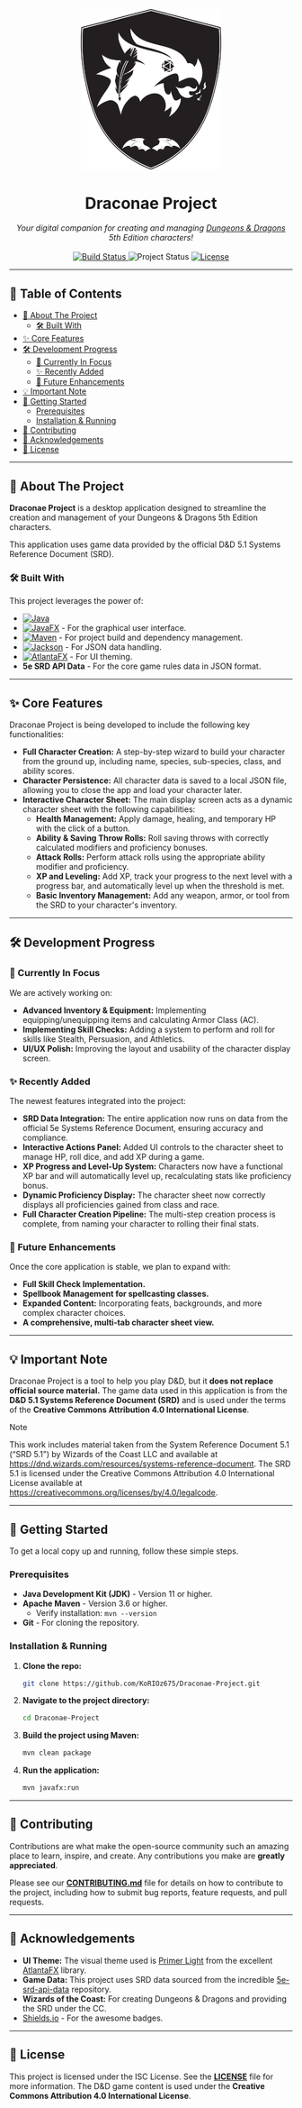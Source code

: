 <p align="center">
  <img src="src/main/resources/com/nightbreeze/images/logo-Draconae-Project.svg" width="250" alt="Draconae Project Logo">
</p>

<h1 align="center">Draconae Project</h1>

<p align="center">
  <em>Your digital companion for creating and managing <a href="https://www.dndbeyond.com" target="_blank">Dungeons & Dragons</a> 5th Edition characters!</em>
  <br><br>
  <a href="https://github.com/KoRIOz675/Draconae-Project/actions">
    <img src="https://img.shields.io/github/actions/workflow/status/Night-Breeze-Inn/Draconae-Project/maven.yml?style=for-the-badge&branch=main" alt="Build Status">
  </a>
  <img src="https://img.shields.io/badge/status-in%20development-blue?style=for-the-badge" alt="Project Status">
  <a href="LICENSE">
    <img src="https://img.shields.io/github/license/KoRIOz675/Draconae-Project?style=for-the-badge" alt="License">
  </a>
</p>

---

## 📜 Table of Contents

- [📖 About The Project](#-about-the-project)
    - [🛠️ Built With](#️-built-with)
- [✨ Core Features](#-core-features)
- [🛠️ Development Progress](#️-development-progress)
    - [🚧 Currently In Focus](#-currently-in-focus)
    - [✨ Recently Added](#-recently-added)
    - [🚀 Future Enhancements](#-future-enhancements)
- [💡 Important Note](#-important-note)
- [🏁 Getting Started](#-getting-started)
    - [Prerequisites](#prerequisites)
    - [Installation & Running](#installation--running)
- [🤝 Contributing](#-contributing)
- [🙏 Acknowledgements](#-acknowledgements)
- [📄 License](#-license)

---

## 📖 About The Project

**Draconae Project** is a desktop application designed to streamline the creation and management of your Dungeons & Dragons 5th Edition characters. 

This application uses game data provided by the official D&D 5.1 Systems Reference Document (SRD).

### 🛠️ Built With

This project leverages the power of:

- [![Java](https://img.shields.io/badge/Java%2021+-ED8B00?style=for-the-badge&logo=openjdk&logoColor=white)](https://www.java.com)
- [![JavaFX](https://img.shields.io/badge/JavaFX%2023-007396?style=for-the-badge&logo=java&logoColor=white)](https://openjfx.io/) - For the graphical user interface.
- [![Maven](https://img.shields.io/badge/Maven-C71A36?style=for-the-badge&logo=apachemaven&logoColor=white)](https://maven.apache.org/) - For project build and dependency management.
- [![Jackson](https://img.shields.io/badge/Jackson-E0234E?style=for-the-badge&logo=json&logoColor=white)](https://github.com/FasterXML/jackson) - For JSON data handling.
- [![AtlantaFX](https://img.shields.io/badge/AtlantaFX-1F78D1?style=for-the-badge)](https://mkpaz.github.io/atlantafx/) - For UI theming.
- **5e SRD API Data** - For the core game rules data in JSON format.

---

## ✨ Core Features

Draconae Project is being developed to include the following key functionalities:

- **Full Character Creation:** A step-by-step wizard to build your character from the ground up, including name, species, sub-species, class, and ability scores.
- **Character Persistence:** All character data is saved to a local JSON file, allowing you to close the app and load your character later.
- **Interactive Character Sheet:** The main display screen acts as a dynamic character sheet with the following capabilities:
    - **Health Management:** Apply damage, healing, and temporary HP with the click of a button.
    - **Ability & Saving Throw Rolls:** Roll saving throws with correctly calculated modifiers and proficiency bonuses.
    - **Attack Rolls:** Perform attack rolls using the appropriate ability modifier and proficiency.
    - **XP and Leveling:** Add XP, track your progress to the next level with a progress bar, and automatically level up when the threshold is met.
    - **Basic Inventory Management:** Add any weapon, armor, or tool from the SRD to your character's inventory.


---

## 🛠️ Development Progress

### 🚧 Currently In Focus

We are actively working on:

- **Advanced Inventory & Equipment:** Implementing equipping/unequipping items and calculating Armor Class (AC).
- **Implementing Skill Checks:** Adding a system to perform and roll for skills like Stealth, Persuasion, and Athletics.
- **UI/UX Polish:** Improving the layout and usability of the character display screen.

### ✨ Recently Added

The newest features integrated into the project:

- **SRD Data Integration:** The entire application now runs on data from the official 5e Systems Reference Document, ensuring accuracy and compliance.
- **Interactive Actions Panel:** Added UI controls to the character sheet to manage HP, roll dice, and add XP during a game.
- **XP Progress and Level-Up System:** Characters now have a functional XP bar and will automatically level up, recalculating stats like proficiency bonus.
- **Dynamic Proficiency Display:** The character sheet now correctly displays all proficiencies gained from class and race.
- **Full Character Creation Pipeline:** The multi-step creation process is complete, from naming your character to rolling their final stats.

### 🚀 Future Enhancements

Once the core application is stable, we plan to expand with:

- **Full Skill Check Implementation.**
- **Spellbook Management for spellcasting classes.**
- **Expanded Content:** Incorporating feats, backgrounds, and more complex character choices.
- **A comprehensive, multi-tab character sheet view.**

---

## 💡 Important Note

Draconae Project is a tool to help you play D&D, but it **does not replace official source material.** The game data used in this application is from the **D&D 5.1 Systems Reference Document (SRD)** and is used under the terms of the **Creative Commons Attribution 4.0 International License**.


> [!NOTE]
> This work includes material taken from the System Reference Document 5.1 (“SRD 5.1”) by Wizards of the Coast LLC and available at https://dnd.wizards.com/resources/systems-reference-document. The SRD 5.1 is licensed under the Creative Commons Attribution 4.0 International License available at https://creativecommons.org/licenses/by/4.0/legalcode.

---

## 🏁 Getting Started

To get a local copy up and running, follow these simple steps.

### Prerequisites

- **Java Development Kit (JDK)** - Version 11 or higher.
- **Apache Maven** - Version 3.6 or higher.
    - Verify installation: `mvn --version`
- **Git** - For cloning the repository.

### Installation & Running

1.  **Clone the repo:**
    ```bash
    git clone https://github.com/KoRIOz675/Draconae-Project.git
    ```
2.  **Navigate to the project directory:**
    ```bash
    cd Draconae-Project
    ```
3.  **Build the project using Maven:**
    ```bash
    mvn clean package
    ```
4.  **Run the application:**
    ```bash
    mvn javafx:run
    ```

---

## 🤝 Contributing

Contributions are what make the open-source community such an amazing place to learn, inspire, and create. Any contributions you make are **greatly appreciated**.

Please see our [**CONTRIBUTING.md**](CONTRIBUTING.md) file for details on how to contribute to the project, including how to submit bug reports, feature requests, and pull requests.

---

## 🙏 Acknowledgements

- **UI Theme:** The visual theme used is [Primer Light](https://mkpaz.github.io/atlantafx/) from the excellent [AtlantaFX](https://mkpaz.github.io/atlantafx/) library.
- **Game Data:** This project uses SRD data sourced from the incredible [5e-srd-api-data](https://github.com/5e-bits/5e-srd-api-data) repository.
- **Wizards of the Coast:** For creating Dungeons & Dragons and providing the SRD under the CC.
- [Shields.io](https://shields.io/) - For the awesome badges.

---

## 📄 License

This project is licensed under the ISC License. See the [**LICENSE**](LICENSE) file for more information. The D&D game content is used under the **Creative Commons Attribution 4.0 International License**.
